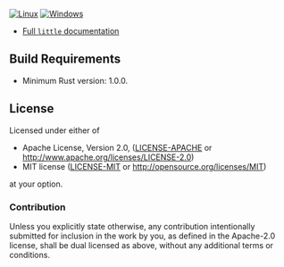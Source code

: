[![Linux](https://travis-ci.org/Nercury/little-rs.svg)](https://travis-ci.org/Nercury/little-rs)
[![Windows](https://ci.appveyor.com/api/projects/status/i3xbrshwr5onmidq/branch/master?svg=true)](https://ci.appveyor.com/project/Nercury/little-rs/branch/master)

- [Full `little` documentation](http://nercury.github.io/little-rs)

## Build Requirements

- Minimum Rust version: 1.0.0.

## License

Licensed under either of

 * Apache License, Version 2.0, ([LICENSE-APACHE](LICENSE-APACHE) or http://www.apache.org/licenses/LICENSE-2.0)
 * MIT license ([LICENSE-MIT](LICENSE-MIT) or http://opensource.org/licenses/MIT)

at your option.

### Contribution

Unless you explicitly state otherwise, any contribution intentionally
submitted for inclusion in the work by you, as defined in the Apache-2.0
license, shall be dual licensed as above, without any additional terms or
conditions.
